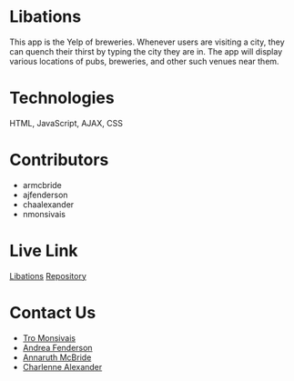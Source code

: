 # Libations

This app is the Yelp of breweries. Whenever users are visiting a city, they can quench their thirst by typing the city they are in. The app will display various locations of pubs, breweries, and other such venues near them.

# Technologies

HTML, JavaScript, AJAX, CSS

# Contributors

- armcbride
- ajfenderson
- chaalexander
- nmonsivais

# Live Link

<a href="https://armcbride.github.io/libations/index-1.html">Libations</a>
<a href="https://github.com/armcbride/libations">Repository</a>

# Contact Us

- <a href="https://github.com/nmonsivais" target="blank">Tro Monsivais</a>
- <a href="https://github.com/AJFenderson" target="blank">Andrea Fenderson</a>
- <a href="https://github.com/armcbride" target="blank"> Annaruth McBride </a>
- <a href="https://github.com/chaalexander" target="blank"> Charlenne Alexander </a>
